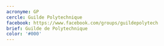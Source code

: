 ```yaml
---
acronyme: GP
cercle: Guilde Polytechnique
facebook: https://www.facebook.com/groups/guildepolytech
brief: Guilde de Polytechnique
color: '#000'
---
```

